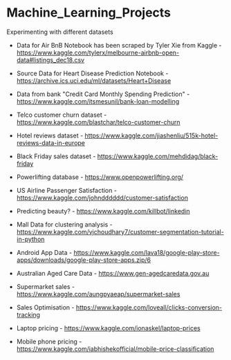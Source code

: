 # Machine_Learning_Projects
Experimenting with different datasets

- Data for Air BnB Notebook has been scraped by Tyler Xie from Kaggle - https://www.kaggle.com/tylerx/melbourne-airbnb-open-data#listings_dec18.csv

- Source Data for Heart Disease Prediction Notebook - https://archive.ics.uci.edu/ml/datasets/Heart+Disease

- Data from bank "Credit Card Monthly Spending Prediction" - https://www.kaggle.com/itsmesunil/bank-loan-modelling

- Telco customer churn dataset - https://www.kaggle.com/blastchar/telco-customer-churn

- Hotel reviews dataset - https://www.kaggle.com/jiashenliu/515k-hotel-reviews-data-in-europe

- Black Friday sales dataset - https://www.kaggle.com/mehdidag/black-friday

- Powerlifting database - https://www.openpowerlifting.org/

- US Airline Passenger Satisfaction - https://www.kaggle.com/johndddddd/customer-satisfaction

- Predicting beauty? - https://www.kaggle.com/killbot/linkedin

- Mall Data for clustering analysis - https://www.kaggle.com/vjchoudhary7/customer-segmentation-tutorial-in-python

- Android App Data - https://www.kaggle.com/lava18/google-play-store-apps/downloads/google-play-store-apps.zip/6

- Australian Aged Care Data - https://www.gen-agedcaredata.gov.au

- Supermarket sales - https://www.kaggle.com/aungpyaeap/supermarket-sales

- Sales Optimisation - https://www.kaggle.com/loveall/clicks-conversion-tracking

- Laptop pricing - https://www.kaggle.com/ionaskel/laptop-prices

- Mobile phone pricing - https://www.kaggle.com/iabhishekofficial/mobile-price-classification
